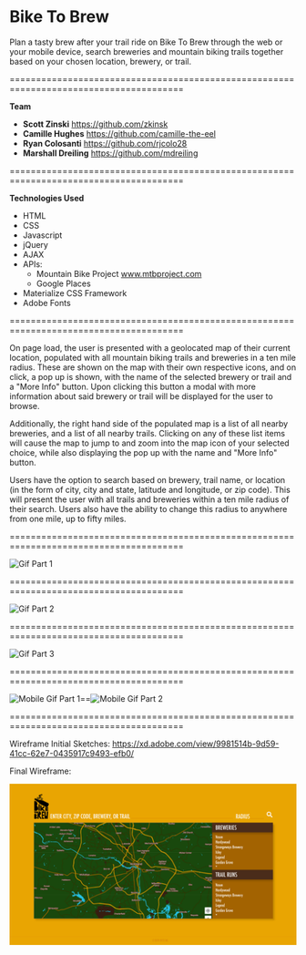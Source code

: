 # Bike To Brew

Plan a tasty brew after your trail ride on Bike To Brew through the web or your mobile device, search breweries and mountain biking trails together based on your chosen location, brewery, or trail.

=======================================================================================

**Team**
- **Scott Zinski** https://github.com/zkinsk
- **Camille Hughes** https://github.com/camille-the-eel
- **Ryan Colosanti** https://github.com/rjcolo28
- **Marshall Dreiling** https://github.com/mdreiling

=======================================================================================

**Technologies Used**
- HTML
- CSS
- Javascript
- jQuery
- AJAX
- APIs: 
    - Mountain Bike Project www.mtbproject.com
    - Google Places
- Materialize CSS Framework
- Adobe Fonts

=======================================================================================

On page load, the user is presented with a geolocated map of their current location, populated with all mountain biking trails and breweries in a ten mile radius. These are shown on the map with their own respective icons, and on click, a pop up is shown, with the name of the selected brewery or trail and a "More Info" button. Upon clicking this button a modal with more information about said brewery or trail will be displayed for the user to browse.

Additionally, the right hand side of the populated map is a list of all nearby breweries, and a list of all nearby trails. Clicking on any of these list items will cause the map to jump to and zoom into the map icon of your selected choice, while also displaying the pop up with the name and "More Info" button.

Users have the option to search based on brewery, trail name, or location (in the form of city, city and state, latitude and longitude, or zip code). This will present the user with all trails and breweries within a ten mile radius of their search. Users also have the ability to change this radius to anywhere from one mile, up to fifty miles.

=======================================================================================

![Gif Part 1](assets/brew-1.gif)

=======================================================================================

![Gif Part 2](assets/brew-2.gif)

=======================================================================================

![Gif Part 3](assets/brew-3.gif)

=======================================================================================

![Mobile Gif Part 1](assets/brew-mobile-1.gif)==![Mobile Gif Part 2](assets/brew-mobile-2.gif)

=======================================================================================

Wireframe Initial Sketches: https://xd.adobe.com/view/9981514b-9d59-41cc-62e7-0435917c9493-efb0/

Final Wireframe: 

![Final Wireframe](assets/mockups/final_wireframe.png)
